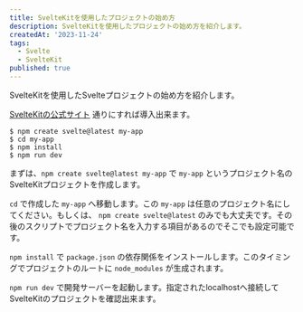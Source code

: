 ```yaml
---
title: SvelteKitを使用したプロジェクトの始め方
description: SvelteKitを使用したプロジェクトの始め方を紹介します。
createdAt: '2023-11-24'
tags:
  - Svelte
  - SvelteKit
published: true
---
```


<script>
  import HL from '$components/modules/HL.svelte';
</script>

SvelteKitを使用したSvelteプロジェクトの始め方を紹介します。

[SvelteKitの公式サイト](https://kit.svelte.jp/docs/creating-a-project) 通りにすれば導入出来ます。

<HL el="h2" text="プロジェクトを作成" />

```shell
$ npm create svelte@latest my-app
$ cd my-app
$ npm install
$ npm run dev
```

まずは、`npm create svelte@latest my-app` で `my-app` というプロジェクト名のSvelteKitプロジェクトを作成します。

`cd` で作成した `my-app` へ移動します。この `my-app` は任意のプロジェクト名にしてください。もしくは、 `npm create svelte@latest` のみでも大丈夫です。その後のスクリプトでプロジェクト名を入力する項目があるのでそこでも設定可能です。

`npm install` で `package.json` の依存関係をインストールします。このタイミングでプロジェクトのルートに `node_modules` が生成されます。

`npm run dev` で開発サーバーを起動します。指定されたlocalhostへ接続してSvelteKitのプロジェクトを確認出来ます。
